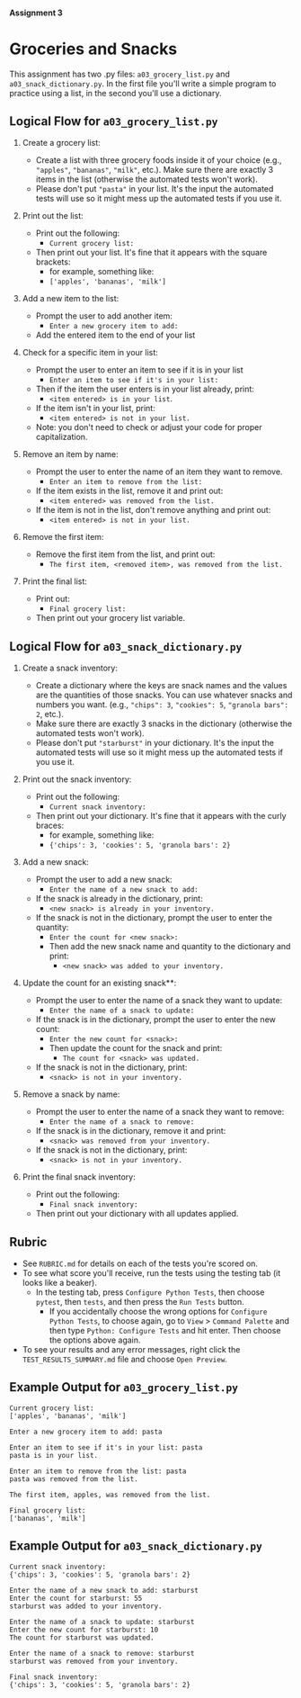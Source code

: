 #### Assignment 3
# Groceries and Snacks
This assignment has two .py files: `a03_grocery_list.py` and `a03_snack_dictionary.py`. In the first file you'll write a simple program to practice using a list, in the second you'll use a dictionary.

## Logical Flow for `a03_grocery_list.py`

1. Create a grocery list:  
    - Create a list with three grocery foods inside it of your choice (e.g., `"apples"`, `"bananas"`, `"milk"`, etc.). Make sure there are exactly 3 items in the list (otherwise the automated tests won't work).
    - Please don't put `"pasta"` in your list. It's the input the automated tests will use so it might mess up the automated tests if you use it.

2. Print out the list:
    - Print out the following:
        - `Current grocery list:`
    - Then print out your list. It's fine that it appears with the square brackets:
        - for example, something like:
        - `['apples', 'bananas', 'milk']`

3. Add a new item to the list:  
    - Prompt the user to add another item:
        - `Enter a new grocery item to add: `
    - Add the entered item to the end of your list

4. Check for a specific item in your list:  
    - Prompt the user to enter an item to see if it is in your list
        - `Enter an item to see if it's in your list: `
    - Then if the item the user enters is in your list already, print:
        - `<item entered> is in your list`.
    - If the item isn't in your list, print:
        - `<item entered> is not in your list.`
    - Note: you don't need to check or adjust your code for proper capitalization.

5. Remove an item by name:  
    - Prompt the user to enter the name of an item they want to remove.  
        - `Enter an item to remove from the list: `
    - If the item exists in the list, remove it and print out:
        - `<item entered> was removed from the list.`  
    - If the item is not in the list, don't remove anything and print out:
        - `<item entered> is not in your list.`

6. Remove the first item:  
    - Remove the first item from the list, and print out:
        - `The first item, <removed item>, was removed from the list.`

8. Print the final list:  
    - Print out:
        - `Final grocery list:`
    - Then print out your grocery list variable.

## Logical Flow for `a03_snack_dictionary.py`

1. Create a snack inventory:  
    - Create a dictionary where the keys are snack names and the values are the quantities of those snacks. You can use whatever snacks and numbers you want. (e.g., `"chips": 3`, `"cookies": 5`, `"granola bars": 2`, etc.).  
    - Make sure there are exactly 3 snacks in the dictionary (otherwise the automated tests won't work).
    - Please don't put `"starburst"` in your dictionary. It's the input the automated tests will use so it might mess up the automated tests if you use it.

2. Print out the snack inventory:  
    - Print out the following:  
        - `Current snack inventory:`  
    - Then print out your dictionary. It's fine that it appears with the curly braces:
        - for example, something like:  
        - `{'chips': 3, 'cookies': 5, 'granola bars': 2}`  

3. Add a new snack:  
    - Prompt the user to add a new snack:  
        - `Enter the name of a new snack to add: `  
    - If the snack is already in the dictionary, print:  
        - `<new snack> is already in your inventory.`  
    - If the snack is not in the dictionary, prompt the user to enter the quantity:  
        - `Enter the count for <new snack>:  `  
        - Then add the new snack name and quantity to the dictionary and print:  
            - `<new snack> was added to your inventory.`  

4. Update the count for an existing snack**:  
    - Prompt the user to enter the name of a snack they want to update:  
        - `Enter the name of a snack to update: `  
    - If the snack is in the dictionary, prompt the user to enter the new count:  
        - `Enter the new count for <snack>: `  
        - Then update the count for the snack and print:  
            - `The count for <snack> was updated.`  
    - If the snack is not in the dictionary, print:  
        - `<snack> is not in your inventory.`  

5. Remove a snack by name:  
    - Prompt the user to enter the name of a snack they want to remove:  
        - `Enter the name of a snack to remove: `  
    - If the snack is in the dictionary, remove it and print:  
        - `<snack> was removed from your inventory.`  
    - If the snack is not in the dictionary, print:  
        - `<snack> is not in your inventory.`  

6. Print the final snack inventory:  
    - Print out the following:  
        - `Final snack inventory:`  
    - Then print out your dictionary with all updates applied.


## Rubric
- See `RUBRIC.md` for details on each of the tests you're scored on.
- To see what score you'll receive, run the tests using the testing tab (it looks like a beaker).
    - In the testing tab, press `Configure Python Tests`, then choose `pytest`, then `tests`, and then press the `Run Tests` button.
        - If you accidentally choose the wrong options for `Configure Python Tests`, to choose again, go to `View` > `Command Palette` and then type `Python: Configure Tests` and hit enter. Then choose the options above again.
- To see your results and any error messages, right click the `TEST_RESULTS_SUMMARY.md` file and choose `Open Preview`.

## Example Output for `a03_grocery_list.py`

```
Current grocery list:
['apples', 'bananas', 'milk']

Enter a new grocery item to add: pasta

Enter an item to see if it's in your list: pasta
pasta is in your list.

Enter an item to remove from the list: pasta
pasta was removed from the list.

The first item, apples, was removed from the list.

Final grocery list:
['bananas', 'milk']
```

## Example Output for `a03_snack_dictionary.py`

```
Current snack inventory:
{'chips': 3, 'cookies': 5, 'granola bars': 2}

Enter the name of a new snack to add: starburst
Enter the count for starburst: 55
starburst was added to your inventory.

Enter the name of a snack to update: starburst
Enter the new count for starburst: 10
The count for starburst was updated.

Enter the name of a snack to remove: starburst
starburst was removed from your inventory.

Final snack inventory:
{'chips': 3, 'cookies': 5, 'granola bars': 2}
```
